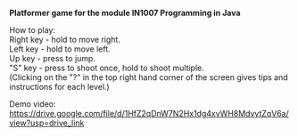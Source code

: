 **Platformer game for the module IN1007 Programming in Java**

How to play:  
Right key - hold to move right.  
Left key - hold to move left.  
Up key - press to jump.  
"S" key - press to shoot once, hold to shoot multiple.  
(Clicking on the "?" in the top right hand corner of the screen gives tips and instructions for each level.)  
  
Demo video: https://drive.google.com/file/d/1HfZ2qDnW7N2Hx1dg4xvWH8MdvytZqV6a/view?usp=drive_link  
